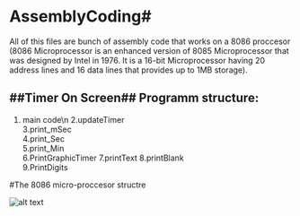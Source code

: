 # AssemblyCoding#

All of this files are bunch of assembly code that works on a 8086 proccesor  
(8086 Microprocessor is an enhanced version of 
8085 Microprocessor that was designed by Intel in 1976.
It is a 16-bit Microprocessor having 20 address lines and 16 
data lines that provides up to 1MB storage).


##Timer On Screen##
Programm structure:	
-----------------	
1. main	code\n
2.updateTimer		
3.print_mSec		
4.print_Sec			
5.print_Min			
6.PrintGraphicTimer	
7.printText	
8.printBlank	
9.PrintDigits



#The 8086 micro-proccesor structre


![alt text](https://electronicsdesk.com/wp-content/uploads/2019/03/block-diagram-of-8086-microprocessor-1.jpg)
